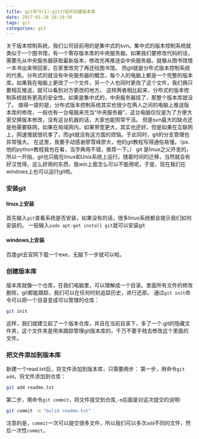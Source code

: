 ```yaml
---
title: git学习(1):git介绍并创建版本库
date: 2017-01-28 16:19:56
tags: git
categories: git
---
```

关于版本控制系统，我们公司目前用的是集中式的svn。集中式的版本控制系统就类似于一个图书馆，有一个寄存版本库的中央服务器。如果我们要修改代码的话，需要先从中央服务器获取最新版本，修改完再推送会中央服务器。就像从图书馆借一本书出来带回家，在家里改完了再还给图书馆。
而git就是分布式版本控制系统的代表。分布式的就没有中央服务器的概念，每个人的电脑上都是一个完整的版本库。如果我在电脑上更改了一个文件，另一个人也同时更改了这个文件，我们俩只要相互推送，就可以看到对方更改的地方。
这样两者相比起来，分布式的版本控制系统就有更高的安全性。如果是集中式的，中央服务器挂了，那整个版本库就没了。
值得一提的是，分布式版本控制系统其实也很少在两人之间的电脑上推送版本库的修改，一般也有一台电脑来充当“中央服务器”，这台电脑仅仅是为了方便大家交换版本修改，没有这台机器的话，大家也能照常干活。
但是svn最大的缺点还是他需要联网，如果在局域网内，如果带宽更大，其实也还好。但是如果在互联网上，网速慢就很坑爹了，而git就没有这方面的烦恼。于此同时，git的分支管理也异常强大。
在这里，我要手动感谢廖雪峰廖大，他的git教程写得通俗易懂。（ps.他的python教程我也在看，当字典用不错，推荐一下。）
git 是linux之父开发的，所以一开始，git也只能在linux和Unix系统上运行。随着时间的迁移，当然就会有好汉觉得，这么好用的东西，我win上面怎么可以不能用呢，于是，现在我们在windows上也可以运行git啦。
### 安装git
#### linux上安装
首先输入`git`查看系统是否安装，如果没有的话，很多linux系统都会提示我们如何安装的。
一般输入`sudo apt-get install git`就可以安装git
#### windows上安装
百度git去官网下载一个exe，无脑下一步就可以啦。
### 创建版本库
版本库就像一个仓库，在我们电脑里，可以理解成一个目录。里面所有文件的修改删除，git都能跟踪，我们可以在任何时刻追踪历史，进行还原。
通过`git init`命令可以把一个目录变成可以管理的仓库：
```bash
git init
```
这样，我们就建立起了一个版本仓库，并且在当前目录下，多了一个.git的隐藏文件夹，这个文件夹是用来跟踪管理git版本库的，千万不要手贱去修改这个里面的文件。
### 把文件添加到版本库
新建一个read.txt后，将文件添加到版本库，只需要两步：
第一步，用命令`git add`，将文件添加到仓库：
```bash
git add readme.txt
```
第二步，用命令`git commit`，将文件提交到仓库,`-m`后面是对这次提交的说明:
```bash
git commit -m "bulid readme.txt"
```
注意的是，`commit`一次可以提交很多文件，所以我们可以多次`add`不同的文件，然后一次性`commit`。